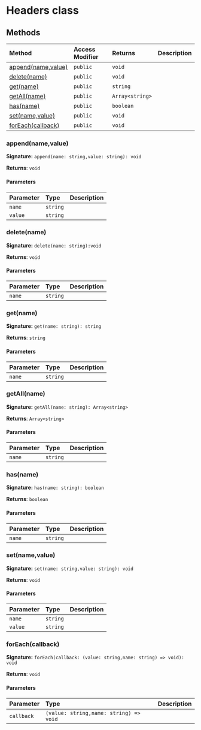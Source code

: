 # Headers class












## Methods

| Method	   | Access Modifier | Returns	| Description|
|:-------------|:----|:-------|:-----------|
|[append(name,value)](#appendnamevalue)     | `public` | `void` |  |
|[delete(name)](#deletename)     | `public` | `void` |  |
|[get(name)](#getname)     | `public` | `string` |  |
|[getAll(name)](#getallname)     | `public` | `Array<string>` |  |
|[has(name)](#hasname)     | `public` | `boolean` |  |
|[set(name,value)](#setnamevalue)     | `public` | `void` |  |
|[forEach(callback)](#foreachcallback)     | `public` | `void` |  |





### append(name,value)



**Signature:** ``append(name: string,value: string): void``

**Returns**: `void`



#### Parameters


| Parameter	   | Type    | Description |
|:-------------|:---------------|:------------|
| `name`    | `string` |  |
| `value`    | `string` |  |


### delete(name)



**Signature:** ``delete(name: string):void``

**Returns**: `void`



#### Parameters


| Parameter	   | Type    | Description |
|:-------------|:---------------|:------------|
| `name`    | `string` |  |


### get(name)



**Signature:** ``get(name: string): string``

**Returns**: `string`



#### Parameters


| Parameter	   | Type    | Description |
|:-------------|:---------------|:------------|
| `name`    | `string` |  |


### getAll(name)



**Signature:** ``getAll(name: string): Array<string>``

**Returns**: `Array<string>`



#### Parameters


| Parameter	   | Type    | Description |
|:-------------|:---------------|:------------|
| `name`    | `string` |  |


### has(name)



**Signature:** ``has(name: string): boolean``

**Returns**: `boolean`



#### Parameters


| Parameter	   | Type    | Description |
|:-------------|:---------------|:------------|
| `name`    | `string` |  |


### set(name,value)



**Signature:** ``set(name: string,value: string): void``

**Returns**: `void`



#### Parameters


| Parameter	   | Type    | Description |
|:-------------|:---------------|:------------|
| `name`    | `string` |  |
| `value`    | `string` |  |


### forEach(callback)



**Signature:** ``forEach(callback: (value: string,name: string) => void): void``

**Returns**: `void`



#### Parameters


| Parameter	   | Type    | Description |
|:-------------|:---------------|:------------|
| `callback`    | `(value: string,name: string) => void` |  |

